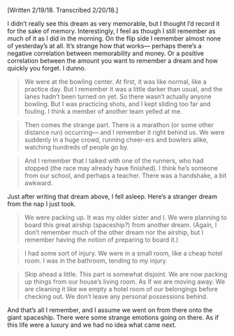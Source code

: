 [Written 2/19/18. Transcribed 2/20/18.]

I didn’t really see this dream as very memorable, but I thought I’d record it for the sake of memory. Interestingly, I feel as though I still remember as much of it as I did in the morning. On the flip side I remember almost none of yesterday’s at all. It’s strange how that works— perhaps there’s a negative correlation between memorability and money. Or a positive correlation between the amount you want to remember a dream and how quickly you forget. I dunno.

> We were at the bowling center. At first, it was like normal, like a practice day. But I remember it was a little darker than usual, and the lanes hadn’t been turned on yet. So there wasn’t actually anyone bowling. But I was practicing shots, and I kept sliding too far and fouling. I think a member of another team yelled at me.

> Then comes the strange part. There is a marathon (or some other distance run) occurring— and I remember it right behind us. We were suddenly in a huge crowd, running cheer-ers and bowlers alike, watching hundreds of people go by.

> And I remember that I talked with one of the runners, who had stopped (the race may already have finished). I think he’s someone from our school, and perhaps a teacher. There was a handshake, a bit awkward.

Just after writing that dream above, I fell asleep. Here’s a stranger dream from the nap I just took.

> We were packing up. It was my older sister and I. We were planning to board this great airship (spaceship?) from another dream. (Again, I don’t remember much of the other dream nor the airship, but I remember having the notion of preparing to board it.)

> I had some sort of injury. We were in a small room, like a cheap hotel room. I was in the bathroom, tending to my injury.

> Skip ahead a little. This part is somewhat disjoint. We are now packing up things from our house’s living room. As if we are moving away. We are cleaning it like we empty a hotel room of our belongings before checking out. We don’t leave any personal possessions behind.

And that’s all I remember, and I assume we went on from there onto the giant spaceship. There were some strange emotions going on there. As if this life were a luxury and we had no idea what came next.